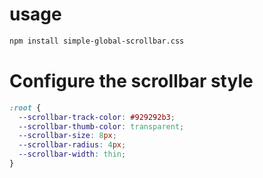 # usage
```bash
npm install simple-global-scrollbar.css
```

# Configure the scrollbar style
```css
:root {
  --scrollbar-track-color: #929292b3;
  --scrollbar-thumb-color: transparent;
  --scrollbar-size: 8px;
  --scrollbar-radius: 4px;
  --scrollbar-width: thin;
}
```
